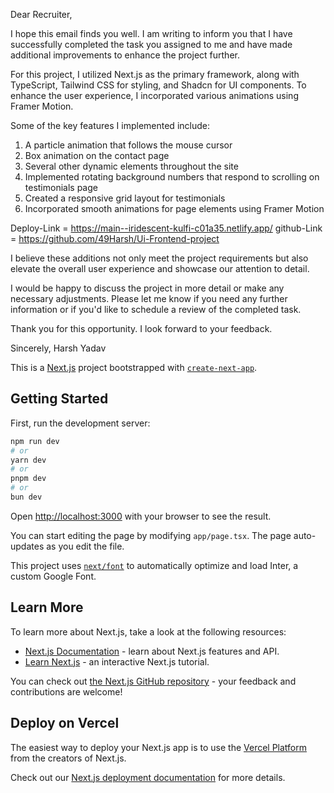 Dear Recruiter,

I hope this email finds you well. I am writing to inform you that I have successfully completed the task you assigned to me and have made additional improvements to enhance the project further.

For this project, I utilized Next.js as the primary framework, along with TypeScript, Tailwind CSS for styling, and Shadcn for UI components. To enhance the user experience, I incorporated various animations using Framer Motion.

Some of the key features I implemented include:
1. A particle animation that follows the mouse cursor
2. Box animation on the contact page
3. Several other dynamic elements throughout the site
4. Implemented rotating background numbers that respond to scrolling on testimonials page
6. Created a responsive grid layout for testimonials
7. Incorporated smooth animations for page elements using Framer Motion


Deploy-Link = https://main--iridescent-kulfi-c01a35.netlify.app/
github-Link = https://github.com/49Harsh/Ui-Frontend-project

I believe these additions not only meet the project requirements but also elevate the overall user experience and showcase our attention to detail.

I would be happy to discuss the project in more detail or make any necessary adjustments. Please let me know if you need any further information or if you'd like to schedule a review of the completed task.

Thank you for this opportunity. I look forward to your feedback.

Sincerely,
Harsh Yadav












This is a [Next.js](https://nextjs.org/) project bootstrapped with [`create-next-app`](https://github.com/vercel/next.js/tree/canary/packages/create-next-app).

## Getting Started

First, run the development server:

```bash
npm run dev
# or
yarn dev
# or
pnpm dev
# or
bun dev
```

Open [http://localhost:3000](http://localhost:3000) with your browser to see the result.

You can start editing the page by modifying `app/page.tsx`. The page auto-updates as you edit the file.

This project uses [`next/font`](https://nextjs.org/docs/basic-features/font-optimization) to automatically optimize and load Inter, a custom Google Font.

## Learn More

To learn more about Next.js, take a look at the following resources:

- [Next.js Documentation](https://nextjs.org/docs) - learn about Next.js features and API.
- [Learn Next.js](https://nextjs.org/learn) - an interactive Next.js tutorial.

You can check out [the Next.js GitHub repository](https://github.com/vercel/next.js/) - your feedback and contributions are welcome!

## Deploy on Vercel

The easiest way to deploy your Next.js app is to use the [Vercel Platform](https://vercel.com/new?utm_medium=default-template&filter=next.js&utm_source=create-next-app&utm_campaign=create-next-app-readme) from the creators of Next.js.

Check out our [Next.js deployment documentation](https://nextjs.org/docs/deployment) for more details.
